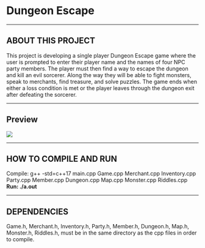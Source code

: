 # Dungeon Escape

---

## **ABOUT THIS PROJECT**

This project is developing a single player Dungeon Escape game where the user is prompted to enter their player name
and the names of four NPC party members. The player must then find a way to escape the dungeon and kill an
evil sorcerer. Along the way they will be able to fight monsters, speak to merchants, find treasure, and solve puzzles.
The game ends when either a loss condition is met or the player leaves through the dungeon exit after defeating the sorcerer.

---

## **Preview**

![](./assets//dungeon.gif)

---

## **HOW TO COMPILE AND RUN**

Compile: g++ -std=c++17 main.cpp Game.cpp Merchant.cpp Inventory.cpp Party.cpp Member.cpp Dungeon.cpp Map.cpp Monster.cpp Riddles.cpp
**Run: ./a.out**

---

## **DEPENDENCIES**

Game.h, Merchant.h, Inventory.h, Party.h, Member.h, Dungeon.h, Map.h, Monster.h, Riddles.h, must be in the same directory as the cpp
files in order to compile.
